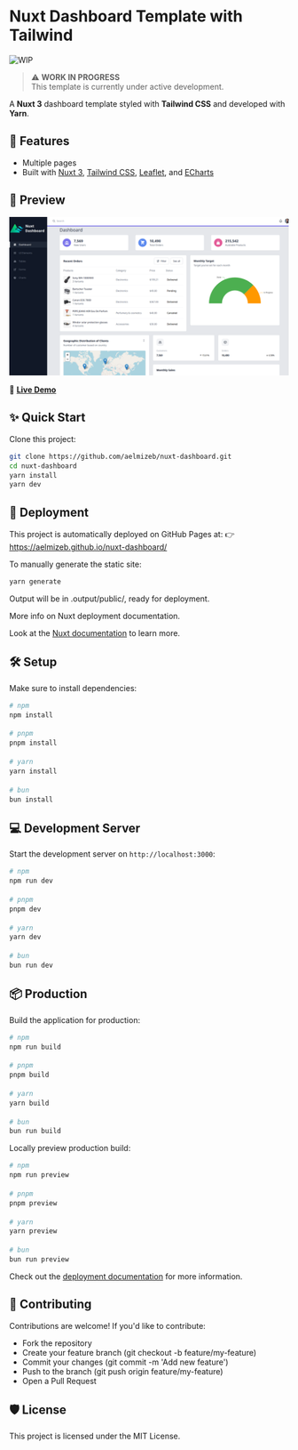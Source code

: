 # Nuxt Dashboard Template with Tailwind
![WIP](https://img.shields.io/badge/status-WIP-orange?style=flat-square)

> ⚠️ **WORK IN PROGRESS**  
> This template is currently under active development.

A **Nuxt 3** dashboard template styled with **Tailwind CSS** and developed with **Yarn**.

## 🚀 Features
- Multiple pages
- Built with [Nuxt 3](https://nuxt.com/), [Tailwind CSS](https://tailwindcss.com/), [Leaflet](https://leafletjs.com/), and [ECharts](https://echarts.apache.org/)

## 🔎 Preview
![Preview](./src/assets/img/preview.png)

🚀 **[Live Demo](https://aelmizeb.github.io/nuxt-dashboard/)**


## ✨ Quick Start

Clone this project:

```bash
git clone https://github.com/aelmizeb/nuxt-dashboard.git
cd nuxt-dashboard
yarn install
yarn dev
```

## 🧩 Deployment
This project is automatically deployed on GitHub Pages at:
👉 https://aelmizeb.github.io/nuxt-dashboard/

To manually generate the static site:

```bash
yarn generate
```

Output will be in .output/public/, ready for deployment.

More info on Nuxt deployment documentation.


Look at the [Nuxt documentation](https://nuxt.com/docs/getting-started/introduction) to learn more.

## 🛠 Setup

Make sure to install dependencies:

```bash
# npm
npm install

# pnpm
pnpm install

# yarn
yarn install

# bun
bun install
```

## 💻 Development Server

Start the development server on `http://localhost:3000`:

```bash
# npm
npm run dev

# pnpm
pnpm dev

# yarn
yarn dev

# bun
bun run dev
```

## 📦 Production

Build the application for production:

```bash
# npm
npm run build

# pnpm
pnpm build

# yarn
yarn build

# bun
bun run build
```

Locally preview production build:

```bash
# npm
npm run preview

# pnpm
pnpm preview

# yarn
yarn preview

# bun
bun run preview
```

Check out the [deployment documentation](https://nuxt.com/docs/getting-started/deployment) for more information.

## 🤝 Contributing
Contributions are welcome!
If you'd like to contribute:

- Fork the repository
- Create your feature branch (git checkout -b feature/my-feature)
- Commit your changes (git commit -m 'Add new feature')
- Push to the branch (git push origin feature/my-feature)
- Open a Pull Request

<!--## 👨‍💻 Contributors

[![Contributors](https://img.shields.io/github/contributors/aelmizeb/nuxt-dashboard?style=for-the-badge)](https://github.com/aelmizeb/nuxt-dashboard/graphs/contributors)-->


## 🛡 License
This project is licensed under the MIT License.
